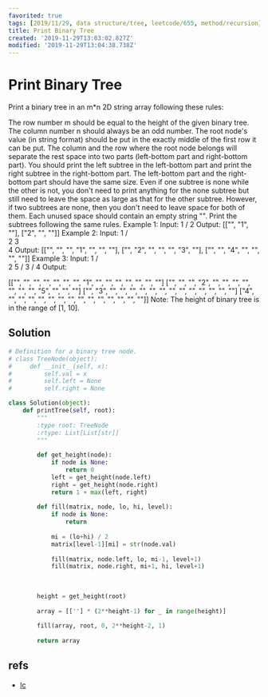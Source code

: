 ```yaml
---
favorited: true
tags: [2019/11/29, data structure/tree, leetcode/655, method/recursion]
title: Print Binary Tree
created: '2019-11-29T13:03:02.827Z'
modified: '2019-11-29T13:04:38.738Z'
---
```


# Print Binary Tree

Print a binary tree in an m*n 2D string array following these rules:

The row number m should be equal to the height of the given binary tree.
The column number n should always be an odd number.
The root node's value (in string format) should be put in the exactly middle of the first row it can be put. The column and the row where the root node belongs will separate the rest space into two parts (left-bottom part and right-bottom part). You should print the left subtree in the left-bottom part and print the right subtree in the right-bottom part. The left-bottom part and the right-bottom part should have the same size. Even if one subtree is none while the other is not, you don't need to print anything for the none subtree but still need to leave the space as large as that for the other subtree. However, if two subtrees are none, then you don't need to leave space for both of them.
Each unused space should contain an empty string "".
Print the subtrees following the same rules.
Example 1:
Input:
     1
    /
   2
Output:
[["", "1", ""],
 ["2", "", ""]]
Example 2:
Input:
     1
    / \
   2   3
    \
     4
Output:
[["", "", "", "1", "", "", ""],
 ["", "2", "", "", "", "3", ""],
 ["", "", "4", "", "", "", ""]]
Example 3:
Input:
      1
     / \
    2   5
   / 
  3 
 / 
4 
Output:

[["",  "",  "", "",  "", "", "", "1", "",  "",  "",  "",  "", "", ""]
 ["",  "",  "", "2", "", "", "", "",  "",  "",  "",  "5", "", "", ""]
 ["",  "3", "", "",  "", "", "", "",  "",  "",  "",  "",  "", "", ""]
 ["4", "",  "", "",  "", "", "", "",  "",  "",  "",  "",  "", "", ""]]
Note: The height of binary tree is in the range of [1, 10].

## Solution

```python
# Definition for a binary tree node.
# class TreeNode(object):
#     def __init__(self, x):
#         self.val = x
#         self.left = None
#         self.right = None

class Solution(object):
    def printTree(self, root):
        """
        :type root: TreeNode
        :rtype: List[List[str]]
        """
        
        def get_height(node):
            if node is None:
                return 0
            left = get_height(node.left)
            right = get_height(node.right)
            return 1 + max(left, right)
        
        def fill(matrix, node, lo, hi, level):
            if node is None:
                return
            
            mi = (lo+hi) / 2
            matrix[level-1][mi] = str(node.val)
            
            fill(matrix, node.left, lo, mi-1, level+1)
            fill(matrix, node.right, mi+1, hi, level+1)
            
            
        
        height = get_height(root)
        
        array = [[''] * (2**height-1) for _ in range(height)]
        
        fill(array, root, 0, 2**height-2, 1)
        
        return array
```

## refs

* [lc](https://leetcode.com/problems/print-binary-tree/)
